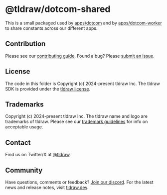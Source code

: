 # @tldraw/dotcom-shared

This is a small packaged used by [apps/dotcom](https://github.com/tldraw/tldraw/tree/main/apps/dotcom) and by [apps/dotcom-worker](https://github.com/tldraw/tldraw/tree/main/apps/dotcom-worker) to share constants across our different apps.

## Contribution

Please see our [contributing guide](https://github.com/tldraw/tldraw/blob/main/CONTRIBUTING.md). Found a bug? Please [submit an issue](https://github.com/tldraw/tldraw/issues/new).

## License

The code in this folder is Copyright (c) 2024-present tldraw Inc. The tldraw SDK is provided under the [tldraw license](https://github.com/tldraw/tldraw/blob/main/LICENSE.md).

## Trademarks

Copyright (c) 2024-present tldraw Inc. The tldraw name and logo are trademarks of tldraw. Please see our [trademark guidelines](https://github.com/tldraw/tldraw/blob/main/TRADEMARKS.md) for info on acceptable usage.

## Contact

Find us on Twitter/X at [@tldraw](https://twitter.com/tldraw).

## Community

Have questions, comments or feedback? [Join our discord](https://discord.tldraw.com/?utm_source=github&utm_medium=social&utm_campaign=sociallink). For the latest news and release notes, visit [tldraw.dev](https://tldraw.dev).
